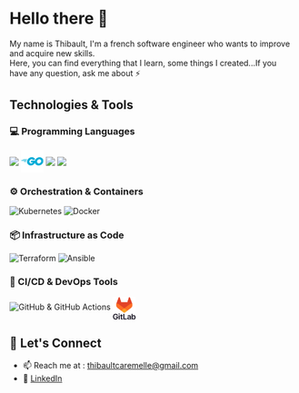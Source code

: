 # Hello there 👋

<!--
**Thybaau/Thybaau** is a ✨ _special_ ✨ repository because its `README.md` (this file) appears on your GitHub profile.

Here are some ideas to get you started:

- 🔭 I’m currently working on ...
- 🌱 I’m currently learning ...
- 👯 I’m looking to collaborate on ...
- 🤔 I’m looking for help with ...
- 💬 Ask me about ...
- 📫 How to reach me: ...
- 😄 Pronouns: ...
- ⚡ Fun fact: ...
-->

My name is Thibault, I'm a french software engineer who wants to improve and acquire new skills.<br/>
Here, you can find everything that I learn, some things I created...If you have any question, ask me about ⚡

## Technologies & Tools

### 💻 Programming Languages
<div style="display: inline_block">
  <img src="https://cdn.jsdelivr.net/gh/devicons/devicon/icons/python/python-original.svg"  height="40px" align="center"/>
  <img src="https://github.com/devicons/devicon/blob/v2.16.0/icons/go/go-original-wordmark.svg" height="40px" align="center"/> 
  <img src="https://cdn.jsdelivr.net/gh/devicons/devicon/icons/javascript/javascript-original.svg"  height="40px" align="center"/>
  <img src="https://cdn.jsdelivr.net/gh/devicons/devicon/icons/react/react-original.svg" height="40px" align="center"/>     
</div>

### ⚙️ Orchestration & Containers
<div style="display: inline_block">
  <img src="https://cdn.jsdelivr.net/gh/devicons/devicon/icons/kubernetes/kubernetes-plain.svg" height="40px" title="Kubernetes"/>
  <img src="https://cdn.jsdelivr.net/gh/devicons/devicon/icons/docker/docker-original.svg" height="40px" title="Docker"/>
</div>

### 📦 Infrastructure as Code
<div style="display: inline_block">
  <img src="https://cdn.jsdelivr.net/gh/devicons/devicon/icons/terraform/terraform-original.svg" height="40px" title="Terraform"/>
  <img src="https://cdn.jsdelivr.net/gh/devicons/devicon/icons/ansible/ansible-original.svg" height="40px" title="Ansible"/>
</div>

### 🧪 CI/CD & DevOps Tools
<div style="display: inline_block">
  <img src="https://cdn.jsdelivr.net/gh/devicons/devicon/icons/github/github-original.svg" height="40px" title="GitHub & GitHub Actions"/>
  <img src="https://github.com/devicons/devicon/blob/v2.16.0/icons/gitlab/gitlab-original-wordmark.svg" height="40px" align="center"/>  
</div>

## 🤝 Let's Connect

- 📫 Reach me at : thibaultcaremelle@gmail.com  
- 💼 [LinkedIn](https://www.linkedin.com/in/thibault-caremelle-7307b2233/)
